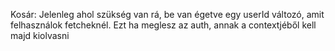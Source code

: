 Kosár: Jelenleg ahol szükség van rá, be van égetve egy userId változó, amit felhasználok fetcheknél. Ezt ha meglesz az auth, 
annak a contextjéből kell majd kiolvasni